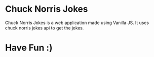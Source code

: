 # Chuck Norris Jokes

Chuck Norris Jokes is a web application made using Vanilla JS. It uses chuck norris jokes api to get the jokes.

# Have Fun :)
